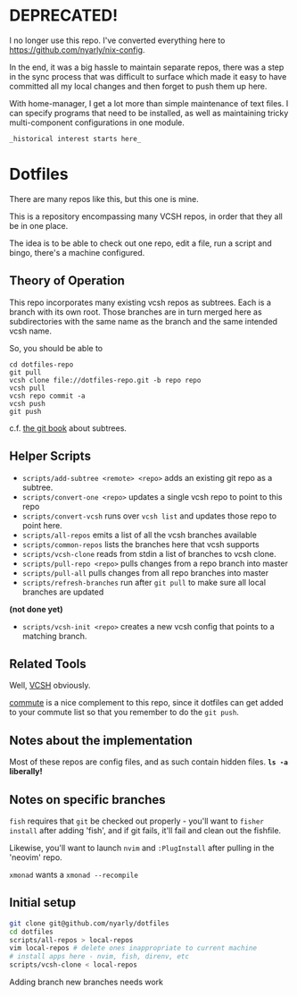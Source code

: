 # DEPRECATED!

I no longer use this repo.
I've converted everything here to
https://github.com/nyarly/nix-config.

In the end,
it was a big hassle to maintain separate repos,
there was a step in the sync process that was difficult to surface
which made it easy to have committed all my local changes
and then forget to push them up here.

With home-manager,
I get a lot more than simple maintenance
of text files.
I can specify programs that need to be installed,
as well as maintaining tricky
multi-component configurations
in one module.

~~~
_historical interest starts here_
~~~

# Dotfiles

There are many repos like this, but this one is mine.

This is a repository encompassing many VCSH repos, in order that they all be in one place.

The idea is to be able to
check out one repo,
edit a file,
run a script
and bingo, there's a machine configured.

## Theory of Operation

This repo incorporates many existing vcsh repos as subtrees.
Each is a branch with its own root.
Those branches are in turn merged here as subdirectories
with the same name as the branch
and the same intended vcsh name.

So, you should be able to
```
cd dotfiles-repo
git pull
vcsh clone file://dotfiles-repo.git -b repo repo
vcsh pull
vcsh repo commit -a
vcsh push
git push
```

c.f. [the git book](https://git-scm.com/book/en/v1/Git-Tools-Subtree-Merging) about subtrees.

## Helper Scripts

* `scripts/add-subtree <remote> <repo>` adds an existing git repo as a subtree.
* `scripts/convert-one <repo>` updates a single vcsh repo to point to this repo
* `scripts/convert-vcsh` runs over `vcsh list` and updates those repo to point here.
* `scripts/all-repos` emits a list of all the vcsh branches available
* `scripts/common-repos` lists the branches here that vcsh supports
* `scripts/vcsh-clone` reads from stdin a list of branches to vcsh clone.
* `scripts/pull-repo <repo>` pulls changes from a repo branch into master
* `scripts/pull-all` pulls changes from all repo branches into master
* `scripts/refresh-branches` run after `git pull` to make sure all local branches are updated

__(not done yet)__
* `scripts/vcsh-init <repo>` creates a new vcsh config that points to a matching branch.

## Related Tools

Well, [VCSH](https://github.com/RichiH/vcsh) obviously.

[commute](https://github.com/nyarly/commute) is a nice complement to this repo,
since it dotfiles can get added to your commute list
so that you remember to do the `git push`.

## Notes about the implementation

Most of these repos are config files,
and as such contain hidden files.
**`ls -a` liberally!**


## Notes on specific branches

`fish` requires that `git` be checked out properly -
you'll want to `fisher install` after adding 'fish',
and if git fails, it'll fail and clean out the fishfile.

Likewise, you'll want to launch `nvim` and `:PlugInstall`
after pulling in the 'neovim' repo.

`xmonad` wants a `xmonad --recompile`

## Initial setup
```sh
git clone git@github.com/nyarly/dotfiles
cd dotfiles
scripts/all-repos > local-repos
vim local-repos # delete ones inappropriate to current machine
# install apps here - nvim, fish, direnv, etc
scripts/vcsh-clone < local-repos
```
Adding branch new branches needs work
